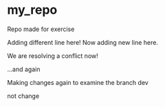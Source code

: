 # my_repo
Repo made for exercise

Adding different line here!
Now adding new line here.

We are resolving a conflict now!


...and again

Making changes again to examine the branch dev

not change
